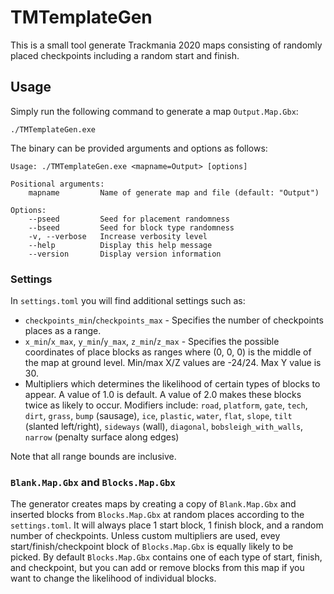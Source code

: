 # TMTemplateGen

This is a small tool generate Trackmania 2020 maps consisting of randomly placed checkpoints including a random start and finish.

## Usage
Simply run the following command to generate a map `Output.Map.Gbx`:
```
./TMTemplateGen.exe
```

The binary can be provided arguments and options as follows:
```
Usage: ./TMTemplateGen.exe <mapname=Output> [options]

Positional arguments:
    mapname         Name of generate map and file (default: "Output")

Options:
    --pseed         Seed for placement randomness
    --bseed         Seed for block type randomness
    -v, --verbose   Increase verbosity level
    --help          Display this help message
    --version       Display version information
```

### Settings
In `settings.toml` you will find additional settings such as:
- `checkpoints_min`/`checkpoints_max` - Specifies the number of checkpoints places as a range.
- `x_min`/`x_max`, `y_min`/`y_max`, `z_min`/`z_max` - Specifies the possible coordinates of place blocks as ranges where (0, 0, 0) is the middle of the map at ground level. Min/max X/Z values are -24/24. Max Y value is 30. 
- Multipliers which determines the likelihood of certain types of blocks to appear. A value of 1.0 is default. A value of 2.0 makes these blocks twice as likely to occur. Modifiers include: `road`, `platform`, `gate`, `tech`, `dirt`, `grass`, `bump` (sausage), `ice`, `plastic`, `water`, `flat`, `slope`, `tilt` (slanted left/right), `sideways` (wall), `diagonal`, `bobsleigh_with_walls`, `narrow` (penalty surface along edges)

Note that all range bounds are inclusive.

### `Blank.Map.Gbx` and `Blocks.Map.Gbx`
The generator creates maps by creating a copy of `Blank.Map.Gbx` and inserted blocks from `Blocks.Map.Gbx` at random places according to the `settings.toml`.
It will always place 1 start block, 1 finish block, and a random number of checkpoints.
Unless custom multipliers are used, evey start/finish/checkpoint block of `Blocks.Map.Gbx` is equally likely to be picked.
By default `Blocks.Map.Gbx` contains one of each type of start, finish, and checkpoint, but you can add or remove blocks from this map if you want to change the likelihood of individual blocks.

